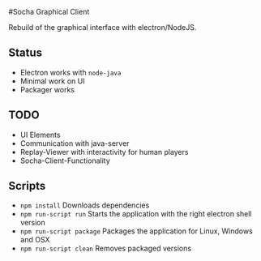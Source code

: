#Socha Graphical Client

Rebuild of the graphical interface with electron/NodeJS.

## Status
- Electron works with `node-java`
- Minimal work on UI
- Packager works

## TODO
- UI Elements
- Communication with java-server
- Replay-Viewer with interactivity for human players
- Socha-Client-Functionality

## Scripts
- `npm install` Downloads dependencies
- `npm run-script run` Starts the application with the right electron shell version
- `npm run-script package` Packages the application for Linux, Windows and OSX
- `npm run-script clean` Removes packaged versions
